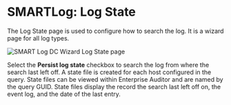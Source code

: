 # SMARTLog: Log State

The Log State page is used to configure how to search the log. It is a wizard page for all log
types.

![SMART Log DC Wizard Log State page](/img/product_docs/accessanalyzer/11.6/admin/datacollector/smartlog/logstate.webp)

Select the **Persist log state** checkbox to search the log from where the search last left off. A
state file is created for each host configured in the query. State files can be viewed within
Enterprise Auditor and are named by the query GUID. State files display the record the search last
left off on, the event log, and the date of the last entry.
